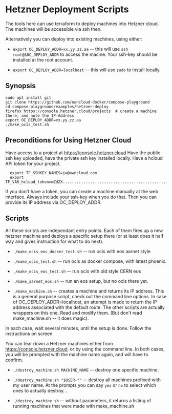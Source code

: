 # Hetzner Deployment Scripts

The tools here can use terraform to deploy machines into Hetzner cloud.
The machines will be accessible via ssh then.

Alternatively you can deploy into existing machines, using either:

 * `export OC_DEPLOY_ADDR=xx.yy.zz.aa` -- this will use `ssh root@$OC_DEPLOY_ADDR` to access the macine. Your ssh-key should be installed at the root account.

 * `export OC_DEPLOY_ADDR=localhost` -- this will use `sudo` to install locally.


## Synopsis

```
sudo apt install git
git clone https://github.com/owncloud-docker/compose-playground
cd compose-playground/examples/hetzner-deploy
firefox https://console.hetzner.cloud/projects  # create a machine there, and note the IP-Address 
export OC_DEPLOY_ADDR=xx.yy.zz.aa
./make_ocis_test.sh
```

## Preconditions for Using Hetzner Cloud

Have access to a project at https://console.hetzner.cloud
Have the public ssh key uploaded, have the private ssh key installed locally.
Have a hcloud API token for your project.
```
  export TF_SSHKEY_NAMES=jw@owncloud.com
  export TF_VAR_hcloud_token=mZdZX......................................................L8bml
```
If you don't have a token, you can create a machine manually at the web interface. Always include your ssh-key when you do that.
Then you can provide its IP address via OC_DEPLOY_ADDR.


## Scripts

All these scripts are independant entry points. Each of them fires up a new hetzner machine 
and deploys a specific setup there (or at least does it half way and gives instruction for what to do next).

 * `./make_ocis_eos_docker_test.sh` -- run ocis with eos aarnet style

 * `./make_ocis_test.sh` -- run ocis as docker compose, with latest phoenix.

 * `./make_ocis_eos_test.sh` -- run ocis with old style CERN eos

 * `./make_aarnet_eos.sh` -- run an eos setup, but no ocis there yet. 

 * `./make_machine.sh` -- creates a machine and returns its IP address.
   This is a general purpose script, check out the command line options.
   In case of OC_DEPLOY_ADDR=localhost, an attempt is made to return the IP address associated with the default route.
   The other scripts are actually wrappers on this one. Read and modify them. (But don't read make_machine.sh -- it does magic).

In each case, wait several minutes, until the setup is done.
Follow the instructions on screen.

You can tear down a Hetzner machines either from https://console.hetzner.cloud, or by using the command line.
In both cases, you will be prompted with the machine name again, and will have to confirm.

  * `./destroy_machine.sh MACHINE_NAME` -- destroy one specific machine.
  
  * `./destroy_machine.sh "$USER-*"` -- destroy all machines prefixed with my user name. At the prompts you can say `yes` or `no` to select which ones to actually destroy.
  .
  * `./destroy_machine.sh` -- without parameters, it returns a listing of running machines that were made with make_machine.sh
